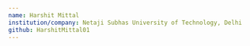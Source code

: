 ```yaml
---
name: Harshit Mittal
institution/company: Netaji Subhas University of Technology, Delhi
github: HarshitMittal01
---
```

